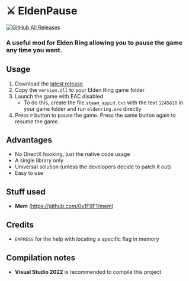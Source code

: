 # ⚔️ **EldenPause**
[![GitHub All Releases](https://img.shields.io/github/downloads/iArtorias/elden_pause/total.svg)](https://github.com/iArtorias/elden_pause/releases)

### A useful mod for Elden Ring allowing you to pause the game any time you want.

## Usage

1. Download the [latest release](https://github.com/iArtorias/elden_pause/releases/latest)
2. Copy the `version.dll` to your Elden Ring game folder
3. Launch the game with EAC disabled
   * To do this, create the file `steam_appid.txt` with the text `1245620` in your game folder and run `eldenring.exe` directly
4. Press `P` button to pause the game. Press the same button again to resume the game.

## Advantages

- No DirectX hooking, just the native code usage
- A single library only
- Universal solution (unless the developers decide to patch it out)
- Easy to use

## Stuff used

- **Mem** (https://github.com/0x1F9F1/mem)

## Credits

- `EMPRESS` for the help with locating a specific flag in memory

## Compilation notes

- **Visual Studio 2022** is recommended to compile this project
